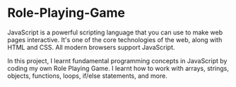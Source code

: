 # Role-Playing-Game

JavaScript is a powerful scripting language that you can use to make web pages interactive. It's one of the core technologies of the web, along with HTML and CSS. All modern browsers support JavaScript.

In this project, I learnt fundamental programming concepts in JavaScript by coding my own Role Playing Game. I learnt how to work with arrays, strings, objects, functions, loops, if/else statements, and more.